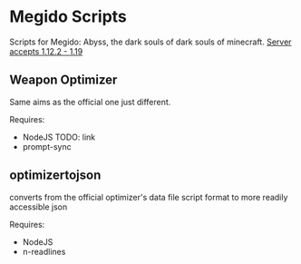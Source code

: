 # Megido Scripts

Scripts for Megido: Abyss, the dark souls of dark souls of minecraft. [Server accepts 1.12.2 - 1.19](play.megido.xyz)

## Weapon Optimizer

Same aims as the official one just different.

Requires:

* NodeJS TODO: link
* prompt-sync

## optimizertojson

converts from the official optimizer's data file script format to more readily accessible json

Requires:

* NodeJS
* n-readlines
